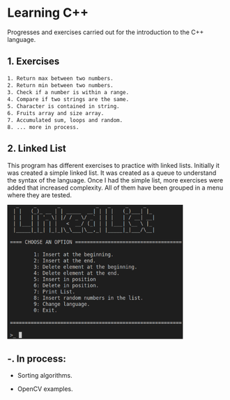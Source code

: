 # Learning C++

Progresses and exercises carried out for the introduction to the C++ language.

## 1. Exercises

	1. Return max between two numbers.
 	2. Return min between two numbers.
 	3. Check if a number is within a range.
 	4. Compare if two strings are the same.
 	5. Character is contained in string.
 	6. Fruits array and size array.
 	7. Accumulated sum, loops and random.
 	8. ... more in process.

## 2. Linked List

This program has different exercises to practice with linked lists. Initially it was created a simple linked list. It was created as a queue to understand the syntax of the language. Once I had the simple list, more exercises were added that increased complexity. All of them have been grouped in a menu where they are tested.

<img src="./doc/img/index_menu.png" width="80%" height="60%">

## -. In process:

- Sorting algorithms.

- OpenCV examples.

